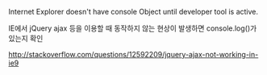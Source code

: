 
Internet Explorer doesn't have console Object until developer tool is active.

IE에서 jQuery ajax 등을 이용할 때 동작하지 않는 현상이 발생하면 console.log()가 있는지 확인

http://stackoverflow.com/questions/12592209/jquery-ajax-not-working-in-ie9

